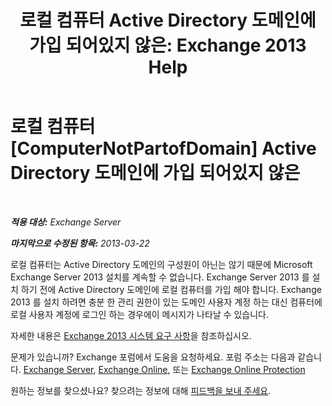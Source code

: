 ﻿---
title: '로컬 컴퓨터 Active Directory 도메인에 가입 되어있지 않은: Exchange 2013 Help'
TOCTitle: 로컬 컴퓨터 Active Directory 도메인에 가입 되어있지 않은
ms:assetid: feb08845-6d44-4760-9932-6eca22f35eec
ms:mtpsurl: https://technet.microsoft.com/ko-kr/library/ms.exch.setupreadiness.computernotpartofdomain(v=EXCHG.150)
ms:contentKeyID: 50484610
ms.date: 05/22/2018
mtps_version: v=EXCHG.150
ms.translationtype: MT
---

# 로컬 컴퓨터 [ComputerNotPartofDomain] Active Directory 도메인에 가입 되어있지 않은

 

_**적용 대상:** Exchange Server_

_**마지막으로 수정된 항목:** 2013-03-22_

로컬 컴퓨터는 Active Directory 도메인의 구성원이 아닌는 않기 때문에 Microsoft Exchange Server 2013 설치를 계속할 수 없습니다. Exchange Server 2013 를 설치 하기 전에 Active Directory 도메인에 로컬 컴퓨터를 가입 해야 합니다. Exchange 2013 를 설치 하려면 충분 한 관리 권한이 있는 도메인 사용자 계정 하는 대신 컴퓨터에 로컬 사용자 계정에 로그인 하는 경우에이 메시지가 나타날 수 있습니다.

자세한 내용은 [Exchange 2013 시스템 요구 사항](exchange-2013-system-requirements-exchange-2013-help.md)을 참조하십시오.

문제가 있습니까? Exchange 포럼에서 도움을 요청하세요. 포럼 주소는 다음과 같습니다. [Exchange Server](https://go.microsoft.com/fwlink/p/?linkid=60612), [Exchange Online](https://go.microsoft.com/fwlink/p/?linkid=267542), 또는 [Exchange Online Protection](https://go.microsoft.com/fwlink/p/?linkid=285351)

원하는 정보를 찾으셨나요? 찾으려는 정보에 대해 [피드백을 보내 주세요](mailto:exsetuphelpfeedback@microsoft.com?subject=exchange%202013%20setup%20help%20feedback).

